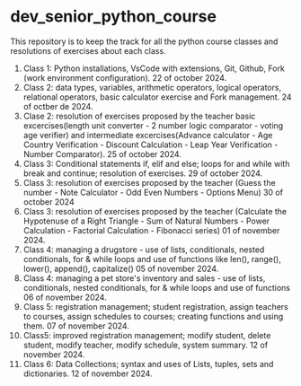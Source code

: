 # dev_senior_python_course
This repository is to keep the track for all the python course classes and resolutions of exercises about each class.
1. Class 1: Python installations, VsCode with extensions, Git, Github, Fork (work environment configuration). 22 of october 2024.
2. Class 2: data types, variables, arithmetic operators, logical operators, relational operators, basic calculator exercise and Fork management. 24 of octber de 2024.
3. Clase 2: resolution of exercises proposed by the teacher basic excercises(length unit converter - 2 number logic comparator - 
voting age verifier) and intermediate excercises(Advance calculator - Age Country Verification - Discount Calculation - Leap Year Verification - Number Comparator). 25 of october 2024.
4. Class 3: Conditional statements if, elif and else; loops for and while with break and continue; resolution of exercises. 29 of october 2024.
5. Class 3: resolution of exercises proposed by the teacher (Guess the number - Note Calculator - Odd Even Numbers - Options Menu) 30 of october 2024
6. Class 3: resolution of exercises proposed by the teacher (Calculate the Hypotenuse of a Right Triangle - Sum of Natural Numbers - Power Calculation - Factorial Calculation - Fibonacci series) 01 of november 2024.
7. Class 4: managing a drugstore - use of lists, conditionals, nested conditionals, for & while loops and use of functions like len(), range(), lower(), append(), capitalize() 05 of november 2024.
8. Class 4: managing a pet store's inventory and sales - use of lists, conditionals, nested conditionals, for & while loops and use of functions 06 of november 2024.
9. Class 5: registration management; student registration, assign teachers to courses, assign schedules to courses; creating functions and using them. 07 of november 2024.
10. Class5: improved registration management; modify student, delete student, modify teacher, modify schedule, system summary. 12 of november 2024.
11. Class 6: Data Collections; syntax and uses of Lists, tuples, sets and dictionaries. 12 of november 2024.

